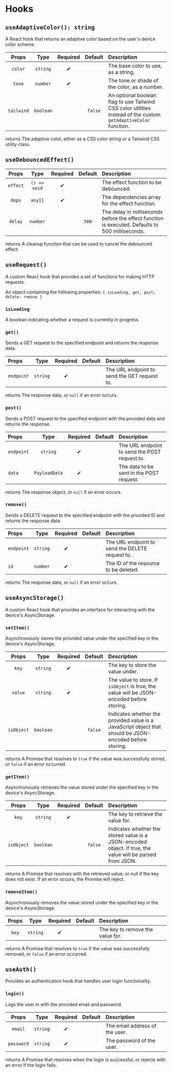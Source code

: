 # Hooks

## `useAdaptiveColor(): string`

A React hook that returns an adaptive color based on the user's device color scheme.

|   Props    |   Type    | Required | Default | Description                                                                                                     |
| :--------: | :-------: | :------: | :-----: | :-------------------------------------------------------------------------------------------------------------- |
|  `color`   | `string`  |    ✔    |         | The base color to use, as a string.                                                                             |
|   `tone`   | `number`  |    ✔    |         | The tone or shade of the color, as a number.                                                                    |
| `tailwind` | `boolean` |          | `false` | An optional boolean flag to use Tailwind CSS color utilities instead of the custom `getAdaptiveColor` function. |

returns The adaptive color, either as a CSS color string or a Tailwind CSS utility class.

## `useDebouncedEffect()`

|  Props   |     Type     | Required | Default | Description                                                                                     |
| :------: | :----------: | :------: | :-----: | :---------------------------------------------------------------------------------------------- |
| `effect` | `() => void` |    ✔    |         | The effect function to be debounced.                                                            |
|  `deps`  |   `any[]`    |    ✔    |         | The dependencies array for the effect function.                                                 |
| `delay`  |   `number`   |          |  `500`  | The delay in milliseconds before the effect function is executed. Defaults to 500 milliseconds. |

returns A cleanup function that can be used to cancel the debounced effect.

## `useRequest()`

A custom React hook that provides a set of functions for making HTTP requests.

An object containing the following properties: `{ isLoading, get, post, delete: remove }`

### `isLoading`

A boolean indicating whether a request is currently in progress.

### `get()`

Sends a GET request to the specified endpoint and returns the response data.

| Props      |   Type   | Required | Default | Description                                  |
| :--------- | :------: | :------: | :-----: | :------------------------------------------- |
| `endpoint` | `string` |    ✔    |         | The URL endpoint to send the GET request to. |

returns The response data, or `null` if an error occurs.

### `post()`

Sends a POST request to the specified endpoint with the provided data and returns the response.

| Props      |     Type      | Required | Default | Description                                   |
| :--------- | :-----------: | :------: | :-----: | :-------------------------------------------- |
| `endpoint` |   `string`    |    ✔    |         | The URL endpoint to send the POST request to. |
| `data`     | `PayloadData` |    ✔    |         | The data to be sent in the POST request.      |

returns The response object, or `null` if an error occurs.

### `remove()`

Sends a DELETE request to the specified endpoint with the provided ID and returns the response data.

| Props      |   Type   | Required | Default | Description                                     |
| :--------- | :------: | :------: | :-----: | :---------------------------------------------- |
| `endpoint` | `string` |    ✔    |         | The URL endpoint to send the DELETE request to. |
| `id`       | `number` |    ✔    |         | The ID of the resource to be deleted.           |

returns The response data, or `null` if an error occurs.

## `useAsyncStorage()`

A custom React hook that provides an interface for interacting with the device's AsyncStorage.

### `setItem()`

Asynchronously stores the provided value under the specified key in the device's AsyncStorage.

|   Props    |   Type    | Required | Default | Description                                                                                             |
| :--------: | :-------: | :------: | :-----: | :------------------------------------------------------------------------------------------------------ |
|   `key`    | `string`  |    ✔    |         | The key to store the value under.                                                                       |
|  `value`   | `string`  |    ✔    |         | The value to store. If `isObject` is true, the value will be JSON-encoded before storing.               |
| `isObject` | `boolean` |          | `false` | Indicates whether the provided value is a JavaScript object that should be JSON-encoded before storing. |

returns A Promise that resolves to `true` if the value was successfully stored, or `false` if an error occurred.

### `getItem()`

Asynchronously retrieves the value stored under the specified key in the device's AsyncStorage.

|   Props    |   Type    | Required | Default | Description                                                                                               |
| :--------: | :-------: | :------: | :-----: | :-------------------------------------------------------------------------------------------------------- |
|   `key`    | `string`  |    ✔    |         | The key to retrieve the value for.                                                                        |
| `isObject` | `boolean` |          | `false` | Indicates whether the stored value is a JSON-encoded object. If true, the value will be parsed from JSON. |

returns A Promise that resolves with the retrieved value, or null if the key does not exist. If an error occurs, the Promise will reject.

### `removeItem()`

Asynchronously removes the value stored under the specified key in the device's AsyncStorage.

| Props |   Type   | Required | Default | Description                      |
| :---: | :------: | :------: | :-----: | :------------------------------- |
| `key` | `string` |    ✔    |         | The key to remove the value for. |

returns A Promise that resolves to `true` if the value was successfully removed, or `false` if an error occurred.

## `useAuth()`

Provides an authentication hook that handles user login functionality.

### `login()`

Logs the user in with the provided email and password.

|   Props    |   Type   | Required | Default | Description                    |
| :--------: | :------: | :------: | :-----: | :----------------------------- |
|  `email`   | `string` |    ✔    |         | The email address of the user. |
| `password` | `string` |    ✔    |         | The password of the user.      |

returns A Promise that resolves when the login is successful, or rejects with an error if the login fails.

